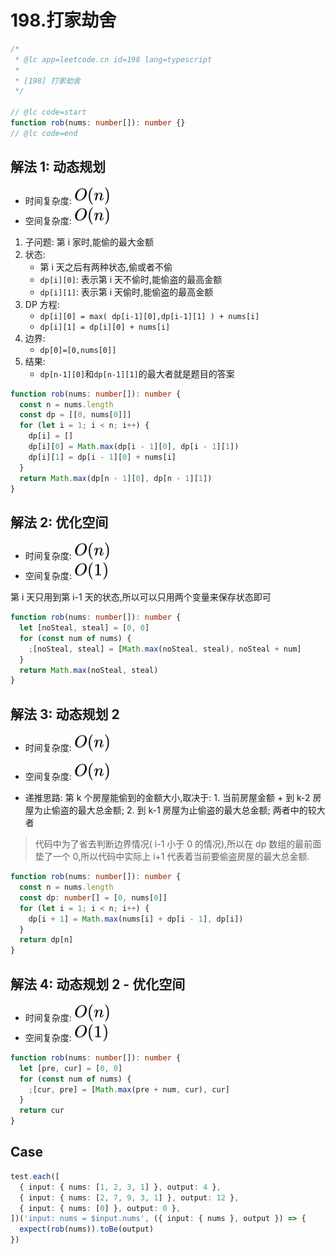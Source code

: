 # 198.打家劫舍

```ts
/*
 * @lc app=leetcode.cn id=198 lang=typescript
 *
 * [198] 打家劫舍
 */

// @lc code=start
function rob(nums: number[]): number {}
// @lc code=end
```

## 解法 1: 动态规划

- 时间复杂度: <!-- $O(n)$ --> <img style="transform: translateY(0.1em); background: white;" src="./svg/o-n.svg" alt="O(n)">
- 空间复杂度: <!-- $O(n)$ --> <img style="transform: translateY(0.1em); background: white;" src="./svg/o-n.svg" alt="O(n)">

1. 子问题: 第 i 家时,能偷的最大金额
2. 状态:
   - 第 i 天之后有两种状态,偷或者不偷
   - `dp[i][0]`: 表示第 i 天不偷时,能偷盗的最高金额
   - `dp[i][1]`: 表示第 i 天偷时,能偷盗的最高金额
3. DP 方程:
   - `dp[i][0] = max( dp[i-1][0],dp[i-1][1] ) + nums[i]`
   - `dp[i][1] = dp[i][0] + nums[i]`
4. 边界:
   - `dp[0]=[0,nums[0]]`
5. 结果:
   - `dp[n-1][0]`和`dp[n-1][1]`的最大者就是题目的答案

```ts
function rob(nums: number[]): number {
  const n = nums.length
  const dp = [[0, nums[0]]]
  for (let i = 1; i < n; i++) {
    dp[i] = []
    dp[i][0] = Math.max(dp[i - 1][0], dp[i - 1][1])
    dp[i][1] = dp[i - 1][0] + nums[i]
  }
  return Math.max(dp[n - 1][0], dp[n - 1][1])
}
```

## 解法 2: 优化空间

- 时间复杂度: <!-- $O(n)$ --> <img style="transform: translateY(0.1em); background: white;" src="./svg/o-n.svg" alt="O(n)">
- 空间复杂度: <!-- $O(1)$ --> <img style="transform: translateY(0.1em); background: white;" src="./svg/o-1.svg" alt="O(1)">

第 i 天只用到第 i-1 天的状态,所以可以只用两个变量来保存状态即可

```ts
function rob(nums: number[]): number {
  let [noSteal, steal] = [0, 0]
  for (const num of nums) {
    ;[noSteal, steal] = [Math.max(noSteal, steal), noSteal + num]
  }
  return Math.max(noSteal, steal)
}
```

## 解法 3: 动态规划 2

- 时间复杂度: <!-- $O(n)$ --> <img style="transform: translateY(0.1em); background: white;" src="./svg/o-n.svg" alt="O(n)">
- 空间复杂度: <!-- $O(n)$ --> <img style="transform: translateY(0.1em); background: white;" src="./svg/o-n.svg" alt="O(n)">

- 递推思路: 第 k 个房屋能偷到的金额大小,取决于: 1. 当前房屋金额 + 到 k-2 房屋为止偷盗的最大总金额; 2. 到 k-1 房屋为止偷盗的最大总金额; 两者中的较大者

> 代码中为了省去判断边界情况( i-1 小于 0 的情况),所以在 dp 数组的最前面垫了一个 0,所以代码中实际上 i+1 代表着当前要偷盗房屋的最大总金额.

```ts
function rob(nums: number[]): number {
  const n = nums.length
  const dp: number[] = [0, nums[0]]
  for (let i = 1; i < n; i++) {
    dp[i + 1] = Math.max(nums[i] + dp[i - 1], dp[i])
  }
  return dp[n]
}
```

## 解法 4: 动态规划 2 - 优化空间

- 时间复杂度: <!-- $O(n)$ --> <img style="transform: translateY(0.1em); background: white;" src="./svg/o-n.svg" alt="O(n)">
- 空间复杂度: <!-- $O(1)$ --> <img style="transform: translateY(0.1em); background: white;" src="./svg/o-1.svg" alt="O(1)">

```ts
function rob(nums: number[]): number {
  let [pre, cur] = [0, 0]
  for (const num of nums) {
    ;[cur, pre] = [Math.max(pre + num, cur), cur]
  }
  return cur
}
```

## Case

```ts
test.each([
  { input: { nums: [1, 2, 3, 1] }, output: 4 },
  { input: { nums: [2, 7, 9, 3, 1] }, output: 12 },
  { input: { nums: [0] }, output: 0 },
])('input: nums = $input.nums', ({ input: { nums }, output }) => {
  expect(rob(nums)).toBe(output)
})
```
